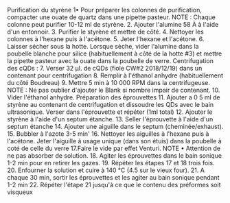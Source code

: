 Purification du styrène
1• Pour  préparer les colonnes de purification, compacter une ouate de quartz dans une pipette pasteur. NOTE : Chaque colonne peut purifier 10-12 ml de styrène.
2. Ajouter l'alumine 58 À à l'aide d'un entonnoir.
3. Purifier le styrène et mettre de côté.
4. Nettoyer les colonnes à l'hexane puis à l'acétone.
5. Jeter l'hexane et l'acétone.
6. Laisser sécher sous la hotte. Lorsque sèche, vider l'alumine dans la poubelle blanche pour silice (habituellement à côté de la hotte #3) et mettre la pipette pasteur avec la ouate dans la poubelle de verre.
Centrifugation des cQDs :
7. Verser 32 µl. de cQDs (fiole CW#2 2018/12/19) dans un contenant pour centrifugation
8. Remplir à l'éthanol anhydre (habituellement du côté Boudreau)
9. Mettre 5 min à 10 000 RPM dans la centrifugeuse. NOTE : Ne pas oublier d'ajouter le Blank si nombre impair de contenant.
10. Vider l'éthanol anhydre.
Préparation des éprouvettes
11. Ajouter a 0 5 ml de styrène au contenant de centrifugation et dissoudre les QDs avec le bain ultrasonique. Verser dans l'éprouvette et répéter (1mI total)
12. Ajouter le styrène à l'aide d'un septum étanche.
13. Seller l'éprouvette à l'aide d'un septum étanche
14. Ajouter une aiguille dans le septum (cheminée/exhaust).
15. Bubbler à l'azote 3-5 min'
16. Nettoyer les aiguilles à l'hexane puis à l'acétone. Jeter l'aiguille à usage unique (dans son étuis) dans la poubelle à coté de celle du verre
17.Faire le vide par effet Venturi. NOTE • Attention de ne pas absorber de solution.
18. Agiter les éprouvettes  dans le bain sonique 1-2 min pour en retirer les gazes.
19. Répéter les étapes 17 et 18 trois fois.
20. Enfourner la solution et cuire à 140 °C (4.5 sur le vieux four).
21. A chaque 30 min, sortir les éprouvettes et les agiter au bain sonique pendant 1-2 min
22. Répéter l'étape 21 jusqu'à ce que le contenu des préformes soit visqueux
